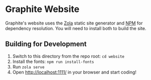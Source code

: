 # Graphite Website

Graphite's website uses the [Zola](https://www.getzola.org/) static site generator and [NPM](https://github.com/npm/cli) for dependency resolution. You will need to install both to build the site.

## Building for Development

1. Switch to this directory from the repo root: `cd website`
2. Install the fonts: `npm run install-fonts`
3. Run `zola serve`
4. Open <http://localhost:1111/> in your browser and start coding!
